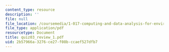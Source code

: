 ```yaml
---
content_type: resource
description: ''
file: null
file_location: /coursemedia/1-017-computing-and-data-analysis-for-environmental-applications-fall-2003/2b57966a3276ce27f08bccaef527dfb7_quiz03_review_1.pdf
file_type: application/pdf
resourcetype: Document
title: quiz03_review_1.pdf
uid: 2b57966a-3276-ce27-f08b-ccaef527dfb7
---
```

